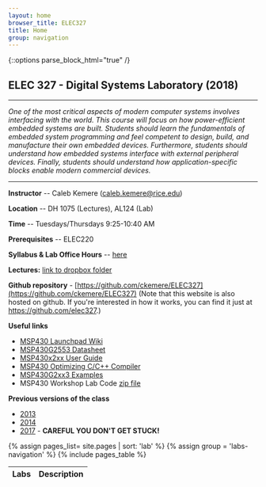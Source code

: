 ```yaml
---
layout: home
browser_title: ELEC327
title: Home
group: navigation
---
```


{::options parse_block_html="true" /}

<H2>ELEC 327 - Digital Systems Laboratory (2018)</H2>

---

_One of the most critical aspects of modern computer systems involves interfacing with the
world. This course will focus on how power-efficient embedded systems are built. Students
should learn the fundamentals of embedded system programming and feel competent to design,
build, and manufacture their own embedded devices. Furthermore, students should understand
how embedded systems interface with external peripheral devices. Finally, students should
understand how application-specific blocks enable modern commercial devices._

---

<div class="row">

<div class="col-md-6">

**Instructor** -- Caleb Kemere (caleb.kemere@rice.edu)

**Location** -- DH 1075 (Lectures), AL124 (Lab)

**Time** -- Tuesdays/Thursdays 9:25-10:40 AM

**Prerequisites** -- ELEC220

**Syllabus & Lab Office Hours** -- [here](/syllabus.html)

**Lectures:** [link to dropbox folder](https://www.dropbox.com/sh/iikqf8u242ekwe0/AAAj8hoVQ5VoL5WWNx3OUct7a?dl=0)


**Github repository** -
[https://github.com/ckemere/ELEC327](https://github.com/ckemere/ELEC327) (Note that this
website is also hosted on github. If you're interested in how it works, you can find it just at
https://github.com/elec327.)

**Useful links**

  + [MSP430 Launchpad Wiki](http://processors.wiki.ti.com/index.php/MSP430_LaunchPad_(MSP-EXP430G2))
  + [MSP430G2553 Datasheet](assets/documents/msp430g2553.pdf)
  + [MSP430x2xx User Guide](assets/documents/slau144j_userguide.pdf)
  + [MSP430 Optimizing C/C++ Compiler](assets/documents/slau132k.pdf)
  + [MSP430G2xx3 Examples](assets/documents/slac485e.zip)
  + MSP430 Workshop Lab Code [zip file](assets/documents/MSP430WorkshopLabs.zip)


**Previous versions of the class**

  + [2013](http://dsp.rice.edu/elec327-2013)
  + [2014](http://dsp.rice.edu/elec327-2014)
  + [2017](http://elec327.github.io/2017) - **CAREFUL YOU DON'T GET STUCK!**


</div>

<div class="col-md-6">

<table class="table table-bordered">
<thead>
  <tr><th>Labs</th><th>Description</th></tr>
</thead>
<tbody>
  {% assign pages_list= site.pages  | sort: 'lab' %}
  {% assign group = 'labs-navigation' %}
  {% include pages_table %}
</tbody>
</table>

</div>
</div>
